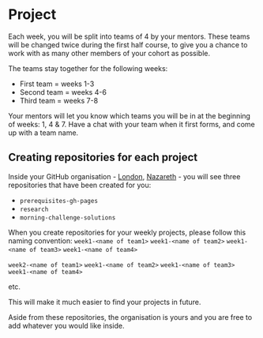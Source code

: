 # Project

Each week, you will be split into teams of 4 by your mentors. These teams will be changed twice during the first half course, to give you a chance to work with as many other members of your cohort as possible.

The teams stay together for the following weeks:
+ First team = weeks 1-3
+ Second team = weeks 4-6
+ Third team = weeks 7-8

Your mentors will let you know which teams you will be in at the beginning of weeks: 1, 4 & 7. Have a chat with your team when it first forms, and come up with a team name.

## Creating repositories for each project
Inside your GitHub organisation - [London](https://github.com/FAC10), [Nazareth](https://github.com/FACN1) - you will see three repositories that have been created for you:
+ `prerequisites-gh-pages`
+ `research`
+ `morning-challenge-solutions`

When you create repositories for your weekly projects, please follow this naming convention:
`week1-<name of team1>`
`week1-<name of team2>`
`week1-<name of team3>`
`week1-<name of team4>`

`week2-<name of team1>`
`week1-<name of team2>`
`week1-<name of team3>`
`week1-<name of team4>`

etc.

This will make it much easier to find your projects in future.

Aside from these repositories, the organisation is yours and you are free to add whatever you would like inside.
